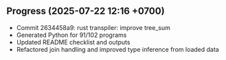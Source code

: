 ## Progress (2025-07-22 12:16 +0700)
- Commit 2634458a9: rust transpiler: improve tree_sum
- Generated Python for 91/102 programs
- Updated README checklist and outputs
- Refactored join handling and improved type inference from loaded data

